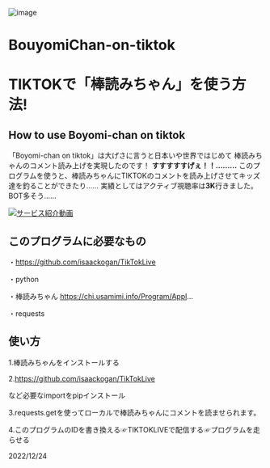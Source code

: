 ![image](https://user-images.githubusercontent.com/78278542/209409237-fea02f8f-4912-4766-85a0-12a3e989957b.png)

# BouyomiChan-on-tiktok
# TIKTOKで「棒読みちゃん」を使う方法!


## How to use Boyomi-chan on tiktok

「Boyomi-chan on tiktok」は大げさに言うと日本いや世界ではじめて 棒読みちゃんのコメント読み上げを実現したのです！ **すすすすすげぇ！！………**
このプログラムを使うと、棒読みちゃんにTIKTOKのコメントを読み上げさせてキッズ達を釣ることができたり…… 実績としてはアクティブ視聴率は**3K**行きました。BOT多そう……


[![サービス紹介動画](https://user-images.githubusercontent.com/78278542/209407442-5964f519-ec35-41f1-a861-19c920045026.png)](https://youtu.be/aCKbqU4QOK4)


## このプログラムに必要なもの

・https://github.com/isaackogan/TikTokLive

・python

・棒読みちゃん https://chi.usamimi.info/Program/Appl...

・requests

## 使い方

1.棒読みちゃんをインストールする

2.https://github.com/isaackogan/TikTokLive

など必要なimportをpipインストール

3.requests.getを使ってローカルで棒読みちゃんにコメントを読ませられます。

4.このプログラムのIDを書き換える☞TIKTOKLIVEで配信する☞プログラムを走らせる


2022/12/24
